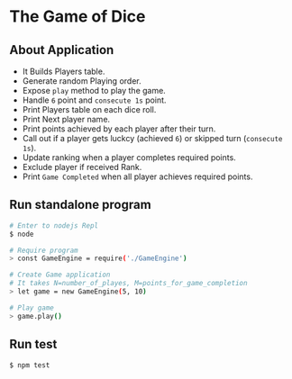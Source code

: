 # The Game of Dice

## About Application
- It Builds Players table.
- Generate random Playing order.
- Expose `play` method to play the game.
- Handle `6` point and `consecute 1s` point.
- Print Players table on each dice roll.
- Print Next player name.
- Print points achieved by each player after their turn.
- Call out if a player gets luckcy (achieved `6`) or skipped turn (`consecute 1s`).
- Update ranking when a player completes required points.
- Exclude player if received Rank.
- Print `Game Completed` when all player achieves required points.

## Run standalone program

```sh
# Enter to nodejs Repl
$ node

# Require program
> const GameEngine = require('./GameEngine')

# Create Game application
# It takes N=number_of_playes, M=points_for_game_completion
> let game = new GameEngine(5, 10)

# Play game
> game.play()
```

## Run test

```sh
$ npm test
```

